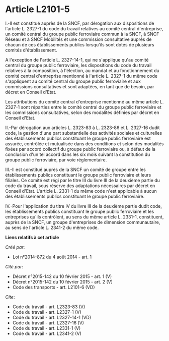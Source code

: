 # Article L2101-5

I.-Il est constitué auprès de la SNCF, par dérogation aux dispositions de l'article L. 2327-1 du code du travail relatives au
comité central d'entreprise, un comité central du groupe public ferroviaire commun à la SNCF, à SNCF Réseau et à SNCF
Mobilités et une commission consultative auprès de chacun de ces établissements publics lorsqu'ils sont dotés de plusieurs
comités d'établissement. 

A l'exception de l'article L. 2327-14-1, qui ne s'applique qu'au comité central du groupe public ferroviaire, les
dispositions du code du travail relatives à la composition, à l'élection, au mandat et au fonctionnement du comité central
d'entreprise mentionné à l'article L. 2327-1 du même code s'appliquent au comité central du groupe public ferroviaire et aux
commissions consultatives et sont adaptées, en tant que de besoin, par décret en Conseil d'Etat. 

Les attributions du comité central d'entreprise mentionné au même article L. 2327-1 sont réparties entre le comité central du
groupe public ferroviaire et les commissions consultatives, selon des modalités définies par décret en Conseil d'Etat. 

II.-Par dérogation aux articles L. 2323-83 à L. 2323-86 et L. 2327-16 dudit code, la gestion d'une part substantielle des
activités sociales et culturelles des établissements publics constituant le groupe public ferroviaire est assurée, contrôlée
et mutualisée dans des conditions et selon des modalités fixées par accord collectif du groupe public ferroviaire ou, à
défaut de la conclusion d'un tel accord dans les six mois suivant la constitution du groupe public ferroviaire, par voie
réglementaire. 

III.-Il est constitué auprès de la SNCF un comité de groupe entre les établissements publics constituant le groupe public
ferroviaire et leurs filiales. Ce comité est régi par le titre III du livre III de la deuxième partie du code du travail,
sous réserve des adaptations nécessaires par décret en Conseil d'Etat. L'article L. 2331-1 du même code n'est applicable à
aucun des établissements publics constituant le groupe public ferroviaire. 

IV.-Pour l'application du titre IV du livre III de la deuxième partie dudit code, les établissements publics constituant le
groupe public ferroviaire et les entreprises qu'ils contrôlent, au sens du même article L. 2331-1, constituent, auprès de la
SNCF, un groupe d'entreprises de dimension communautaire, au sens de l'article L. 2341-2 du même code.

**Liens relatifs à cet article**

_Créé par_:

  - Loi n°2014-872 du 4 août 2014 - art. 1

_Cité par_:

  - Décret n°2015-142 du 10 février 2015 - art. 1 (V)
  - Décret n°2015-142 du 10 février 2015 - art. 2 (V)
  - Code des transports - art. L2101-6 (VD)

_Cite_:

  - Code du travail - art. L2323-83 (V)
  - Code du travail - art. L2327-1 (V)
  - Code du travail - art. L2327-14-1 (VD)
  - Code du travail - art. L2327-16 (V)
  - Code du travail - art. L2331-1 (V)
  - Code du travail - art. L2341-2 (V)
